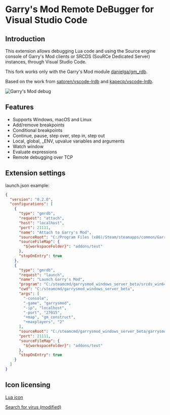 # Garry's Mod Remote DeBugger for Visual Studio Code

## Introduction

This extension allows debugging Lua code and using the Source engine console
of Garry's Mod clients or SRCDS (SouRCe Dedicated Server) instances,
through Visual Studio Code.

This fork works only with the Garry's Mod module
[danielga/gm_rdb](https://github.com/danielga/gm_rdb).

Based on the work from
[satoren/vscode-lrdb](https://github.com/satoren/vscode-lrdb) and
[kapecp/vscode-lrdb](https://github.com/kapecp/vscode-lrdb).

![Garry's Mod debug](https://raw.githubusercontent.com/danielga/vscode-gmrdb/master/images/gmrdb.gif)

## Features

- Supports Windows, macOS and Linux
- Add/remove breakpoints
- Conditional breakpoints
- Continue, pause, step over, step in, step out
- Local, global, \_ENV, upvalue variables and arguments
- Watch window
- Evaluate expressions
- Remote debugging over TCP

## Extension settings

launch.json example:

```json
{
  "version": "0.2.0",
  "configurations": [
    {
      "type": "gmrdb",
      "request": "attach",
      "host": "localhost",
      "port": 21111,
      "name": "Attach to Garry's Mod",
      "sourceRoot": "C:/Program Files (x86)/Steam/steamapps/common/GarrysMod/garrysmod",
      "sourceFileMap": {
        "${workspaceFolder}": "addons/test"
      },
      "stopOnEntry": true
    },
    {
      "type": "gmrdb",
      "request": "launch",
      "name": "Launch Garry's Mod",
      "program": "C:/steamcmd/garrysmod_windows_server_beta/srcds_win64.exe",
      "cwd": "C:/steamcmd/garrysmod_windows_server_beta",
      "args": [
        "-console",
        "-game", "garrysmod",
        "-ip", "localhost",
        "-port", "27015",
        "+map", "gm_construct",
        "+maxplayers", "2"
      ],
      "sourceRoot": "C:/steamcmd/garrysmod_windows_server_beta/garrysmod",
      "port": 21111,
      "sourceFileMap": {
        "${workspaceFolder}": "addons/test"
      },
      "stopOnEntry": true
    }
  ]
}
```

## Icon licensing

[Lua icon](https://www.lua.org/images)

[Search for virus (modified)](https://www.flaticon.com/free-icon/search-for-virus_95496)
